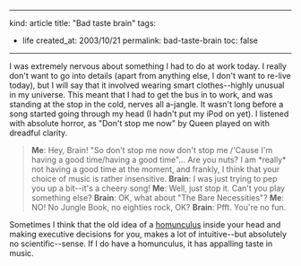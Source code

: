 -----
kind: article
title: "Bad taste brain"
tags:
- life
created_at: 2003/10/21
permalink: bad-taste-brain
toc: false
-----

<p>I was extremely nervous about something I had to do at work today. I really don't want to go into details (apart from anything else, I don't want to re-live today), but I will say that it involved wearing smart clothes--highly unusual in my universe. This meant that I had to get the bus in to work, and was standing at the stop in the cold, nerves all a-jangle. It wasn't long before a song started going through my head (I hadn't put my iPod on yet). I listened with absolute horror, as "Don't stop me now" by Queen played on with dreadful clarity.</p>

<blockquote>
<p>
<strong>Me</strong>: Hey, Brain! "So don't stop me now don't stop me /'Cause I'm having a good time/having a good time"... Are you nuts? I am *really* not having a good time at the moment, and frankly, I think that your choice of music is rather insensitive.
<strong>Brain</strong>: I was just trying to pep you up a bit--it's a cheery song!
<strong>Me</strong>: Well, just stop it. Can't you play something else?
<strong>Brain</strong>: OK, what about "The Bare Necessities"?
<strong>Me</strong>: NO! No Jungle Book, no eighties rock, OK?
<strong>Brain</strong>: Pfft. You're no fun.
</p>
</blockquote>

<p>Sometimes I think that the old idea of a <a href="http://www.secularhumanism.org/library/fi/noelle_21_2.html">homunculus</a> inside your head and making executive decisions for you, makes a lot of intuitive--but absolutely no scientific--sense. If I do have a homunculus, it has appalling taste in music.</p>


